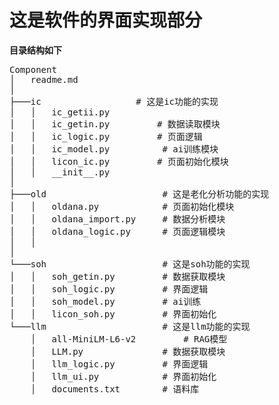# 这是软件的界面实现部分

**目录结构如下**
<pre>
Component
│   readme.md
│
├───ic					# 这是ic功能的实现
│   │   ic_getii.py			
│   │   ic_getin.py			# 数据读取模块
│   │   ic_logic.py			# 页面逻辑
│   │   ic_model.py		     # ai训练模块
│   │   licon_ic.py			# 页面初始化模块
│   │   __init__.py
│
├───old			       		 # 这是老化分析功能的实现
│   │   oldana.py			 # 页面初始化模块
│   │   oldana_import.py	 # 数据分析模块
│   │   oldana_logic.py		 # 页面逻辑模块
│   │
│
└───soh				         # 这是soh功能的实现
│   │   soh_getin.py		 # 数据获取模块
│   │   soh_logic.py		 # 界面逻辑
│   │   soh_model.py  	     # ai训练
│   │   licon_soh.py		 # 界面初始化
└───llm				         # 这是llm功能的实现
    │   all-MiniLM-L6-v2		 # RAG模型
    │   LLM.py		         # 数据获取模块
    │   llm_logic.py		 # 界面逻辑
    │   llm_ui.py  	         # 界面初始化
    │   documents.txt	     # 语料库
<pre>
